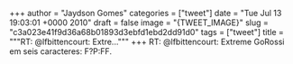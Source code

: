 
+++
author = "Jaydson Gomes"
categories = ["tweet"]
date = "Tue Jul 13 19:03:01 +0000 2010"
draft = false
image = "{TWEET_IMAGE}"
slug = "c3a023e41f9d36a68b01893d3ebfd1ebd2dd91d0"
tags = ["tweet"]
title = """RT: @lfbittencourt: Extre..."""
+++
RT: @lfbittencourt: Extreme GoRossi em seis caracteres: F?P:FF.
